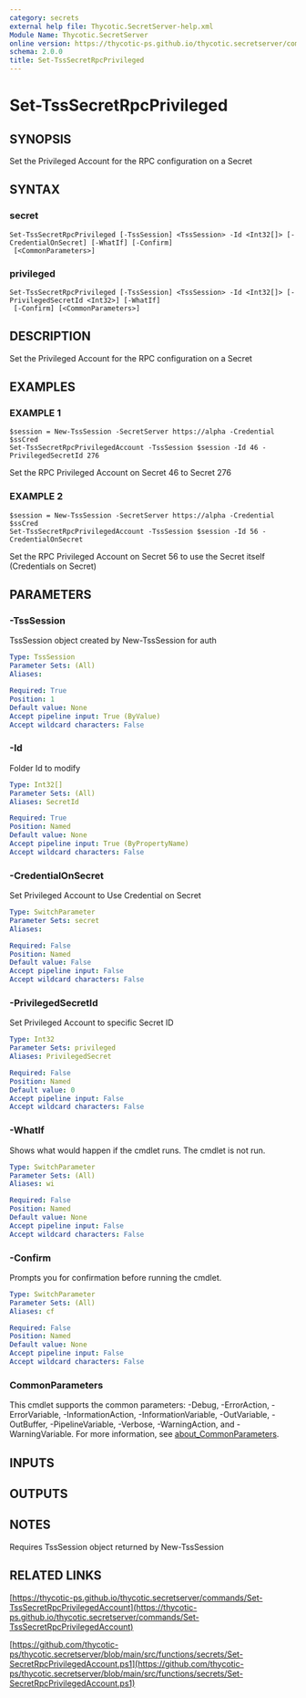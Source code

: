 ```yaml
---
category: secrets
external help file: Thycotic.SecretServer-help.xml
Module Name: Thycotic.SecretServer
online version: https://thycotic-ps.github.io/thycotic.secretserver/commands/Set-TssSecretRpcPrivilegedAccount
schema: 2.0.0
title: Set-TssSecretRpcPrivileged
---
```


# Set-TssSecretRpcPrivileged

## SYNOPSIS
Set the Privileged Account for the RPC configuration on a Secret

## SYNTAX

### secret
```
Set-TssSecretRpcPrivileged [-TssSession] <TssSession> -Id <Int32[]> [-CredentialOnSecret] [-WhatIf] [-Confirm]
 [<CommonParameters>]
```

### privileged
```
Set-TssSecretRpcPrivileged [-TssSession] <TssSession> -Id <Int32[]> [-PrivilegedSecretId <Int32>] [-WhatIf]
 [-Confirm] [<CommonParameters>]
```

## DESCRIPTION
Set the Privileged Account for the RPC configuration on a Secret

## EXAMPLES

### EXAMPLE 1
```
$session = New-TssSession -SecretServer https://alpha -Credential $ssCred
Set-TssSecretRpcPrivilegedAccount -TssSession $session -Id 46 -PrivilegedSecretId 276
```

Set the RPC Privileged Account on Secret 46 to Secret 276

### EXAMPLE 2
```
$session = New-TssSession -SecretServer https://alpha -Credential $ssCred
Set-TssSecretRpcPrivilegedAccount -TssSession $session -Id 56 -CredentialOnSecret
```

Set the RPC Privileged Account on Secret 56 to use the Secret itself (Credentials on Secret)

## PARAMETERS

### -TssSession
TssSession object created by New-TssSession for auth

```yaml
Type: TssSession
Parameter Sets: (All)
Aliases:

Required: True
Position: 1
Default value: None
Accept pipeline input: True (ByValue)
Accept wildcard characters: False
```

### -Id
Folder Id to modify

```yaml
Type: Int32[]
Parameter Sets: (All)
Aliases: SecretId

Required: True
Position: Named
Default value: None
Accept pipeline input: True (ByPropertyName)
Accept wildcard characters: False
```

### -CredentialOnSecret
Set Privileged Account to Use Credential on Secret

```yaml
Type: SwitchParameter
Parameter Sets: secret
Aliases:

Required: False
Position: Named
Default value: False
Accept pipeline input: False
Accept wildcard characters: False
```

### -PrivilegedSecretId
Set Privileged Account to specific Secret ID

```yaml
Type: Int32
Parameter Sets: privileged
Aliases: PrivilegedSecret

Required: False
Position: Named
Default value: 0
Accept pipeline input: False
Accept wildcard characters: False
```

### -WhatIf
Shows what would happen if the cmdlet runs.
The cmdlet is not run.

```yaml
Type: SwitchParameter
Parameter Sets: (All)
Aliases: wi

Required: False
Position: Named
Default value: None
Accept pipeline input: False
Accept wildcard characters: False
```

### -Confirm
Prompts you for confirmation before running the cmdlet.

```yaml
Type: SwitchParameter
Parameter Sets: (All)
Aliases: cf

Required: False
Position: Named
Default value: None
Accept pipeline input: False
Accept wildcard characters: False
```

### CommonParameters
This cmdlet supports the common parameters: -Debug, -ErrorAction, -ErrorVariable, -InformationAction, -InformationVariable, -OutVariable, -OutBuffer, -PipelineVariable, -Verbose, -WarningAction, and -WarningVariable. For more information, see [about_CommonParameters](http://go.microsoft.com/fwlink/?LinkID=113216).

## INPUTS

## OUTPUTS

## NOTES
Requires TssSession object returned by New-TssSession

## RELATED LINKS

[https://thycotic-ps.github.io/thycotic.secretserver/commands/Set-TssSecretRpcPrivilegedAccount](https://thycotic-ps.github.io/thycotic.secretserver/commands/Set-TssSecretRpcPrivilegedAccount)

[https://github.com/thycotic-ps/thycotic.secretserver/blob/main/src/functions/secrets/Set-SecretRpcPrivilegedAccount.ps1](https://github.com/thycotic-ps/thycotic.secretserver/blob/main/src/functions/secrets/Set-SecretRpcPrivilegedAccount.ps1)

